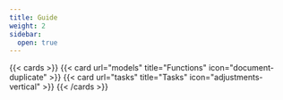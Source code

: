 ```yaml
---
title: Guide
weight: 2
sidebar:
  open: true
---
```


{{< cards >}}
  {{< card url="models" title="Functions" icon="document-duplicate" >}}
  {{< card url="tasks" title="Tasks" icon="adjustments-vertical" >}}
{{< /cards >}}
